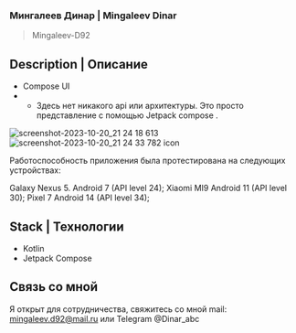 ### Мингалеев Динар | Mingaleev Dinar
> Mingaleev-D92

## Description | Описание

+ Compose UI
+ + Здесь нет никакого api или архитектуры. Это просто представление с помощью Jetpack compose .


![screenshot-2023-10-20_21 24 18 613](https://github.com/Mingaleev-D92/ComposeUI/assets/61611031/74869e29-b3a7-4474-aa83-414d29b636e4)
![screenshot-2023-10-20_21 24 33 782](https://github.com/Mingaleev-D92/ComposeUI/assets/61611031/746ca049-5dd4-4852-9ae4-2c42fd6e5d24)
icon

Работоспособность приложения была протестирована на следующих устройствах:

Galaxy Nexus 5. Android 7 (API level 24);
Xiaomi MI9 Android 11 (API level 30);
Pixel 7 Android 14 (API level 34);




## Stack | Технологии
+ Kotlin
+ Jetpack Compose


## Связь со мной

Я открыт для сотрудничества, свяжитесь со мной mail: mingaleev.d92@mail.ru или Telegram @Dinar_abc
